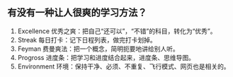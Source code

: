 ## 有没有一种让人很爽的学习方法？

1. Excellence 优秀之爽：把自己“还可以”，“不错”的科目，转化为“优秀”。
2. Streak 每日打卡：记下日程列表，做完打卡划掉。
3. Feyman 费曼爽法：把一个概念，简明扼要地讲给别人听。
4. Progross 进度条：把学习和进度结合起来，进度条、思维导图。
5. Environment 环境：保持干净、必须、不重复、飞行模式、网页也是相关的。


